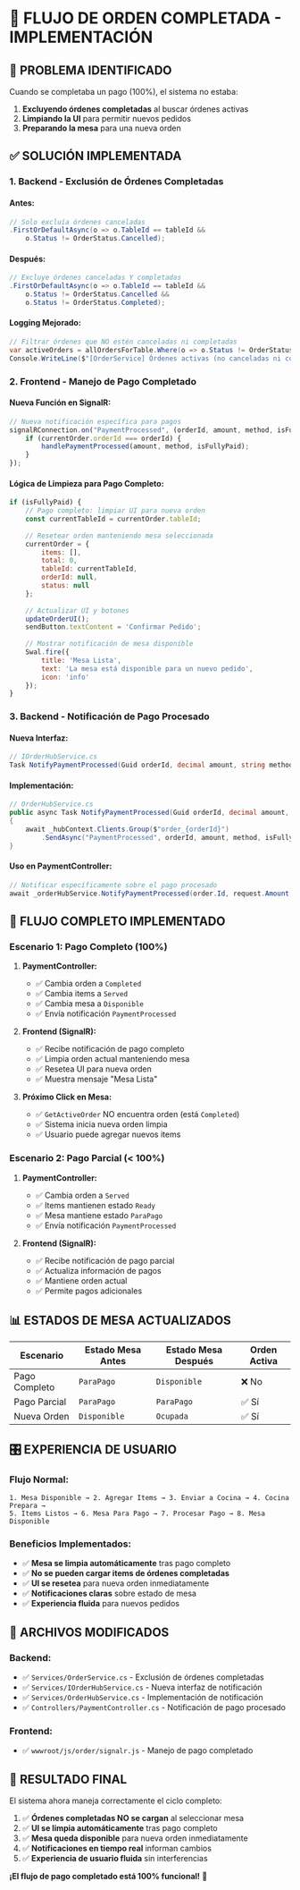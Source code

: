 # 🏁 FLUJO DE ORDEN COMPLETADA - IMPLEMENTACIÓN

## 🎯 **PROBLEMA IDENTIFICADO**

Cuando se completaba un pago (100%), el sistema no estaba:
1. **Excluyendo órdenes completadas** al buscar órdenes activas
2. **Limpiando la UI** para permitir nuevos pedidos
3. **Preparando la mesa** para una nueva orden

## ✅ **SOLUCIÓN IMPLEMENTADA**

### **1. Backend - Exclusión de Órdenes Completadas**

#### **Antes:**
```csharp
// Solo excluía órdenes canceladas
.FirstOrDefaultAsync(o => o.TableId == tableId && 
    o.Status != OrderStatus.Cancelled);
```

#### **Después:**
```csharp
// Excluye órdenes canceladas Y completadas
.FirstOrDefaultAsync(o => o.TableId == tableId && 
    o.Status != OrderStatus.Cancelled && 
    o.Status != OrderStatus.Completed);
```

#### **Logging Mejorado:**
```csharp
// Filtrar órdenes que NO estén canceladas ni completadas
var activeOrders = allOrdersForTable.Where(o => o.Status != OrderStatus.Cancelled && o.Status != OrderStatus.Completed).ToList();
Console.WriteLine($"[OrderService] Órdenes activas (no canceladas ni completadas): {activeOrders.Count}");
```

### **2. Frontend - Manejo de Pago Completado**

#### **Nueva Función en SignalR:**
```javascript
// Nueva notificación específica para pagos
signalRConnection.on("PaymentProcessed", (orderId, amount, method, isFullyPaid) => {
    if (currentOrder.orderId === orderId) {
        handlePaymentProcessed(amount, method, isFullyPaid);
    }
});
```

#### **Lógica de Limpieza para Pago Completo:**
```javascript
if (isFullyPaid) {
    // Pago completo: limpiar UI para nueva orden
    const currentTableId = currentOrder.tableId;
    
    // Resetear orden manteniendo mesa seleccionada
    currentOrder = {
        items: [],
        total: 0,
        tableId: currentTableId,
        orderId: null,
        status: null
    };
    
    // Actualizar UI y botones
    updateOrderUI();
    sendButton.textContent = 'Confirmar Pedido';
    
    // Mostrar notificación de mesa disponible
    Swal.fire({
        title: 'Mesa Lista',
        text: 'La mesa está disponible para un nuevo pedido',
        icon: 'info'
    });
}
```

### **3. Backend - Notificación de Pago Procesado**

#### **Nueva Interfaz:**
```csharp
// IOrderHubService.cs
Task NotifyPaymentProcessed(Guid orderId, decimal amount, string method, bool isFullyPaid);
```

#### **Implementación:**
```csharp
// OrderHubService.cs
public async Task NotifyPaymentProcessed(Guid orderId, decimal amount, string method, bool isFullyPaid)
{
    await _hubContext.Clients.Group($"order_{orderId}")
        .SendAsync("PaymentProcessed", orderId, amount, method, isFullyPaid);
}
```

#### **Uso en PaymentController:**
```csharp
// Notificar específicamente sobre el pago procesado
await _orderHubService.NotifyPaymentProcessed(order.Id, request.Amount, request.Method, isFullyPaid);
```

## 🔄 **FLUJO COMPLETO IMPLEMENTADO**

### **Escenario 1: Pago Completo (100%)**

1. **PaymentController:**
   - ✅ Cambia orden a `Completed`
   - ✅ Cambia items a `Served`
   - ✅ Cambia mesa a `Disponible`
   - ✅ Envía notificación `PaymentProcessed`

2. **Frontend (SignalR):**
   - ✅ Recibe notificación de pago completo
   - ✅ Limpia orden actual manteniendo mesa
   - ✅ Resetea UI para nueva orden
   - ✅ Muestra mensaje "Mesa Lista"

3. **Próximo Click en Mesa:**
   - ✅ `GetActiveOrder` NO encuentra orden (está `Completed`)
   - ✅ Sistema inicia nueva orden limpia
   - ✅ Usuario puede agregar nuevos items

### **Escenario 2: Pago Parcial (< 100%)**

1. **PaymentController:**
   - ✅ Cambia orden a `Served`
   - ✅ Items mantienen estado `Ready`
   - ✅ Mesa mantiene estado `ParaPago`
   - ✅ Envía notificación `PaymentProcessed`

2. **Frontend (SignalR):**
   - ✅ Recibe notificación de pago parcial
   - ✅ Actualiza información de pagos
   - ✅ Mantiene orden actual
   - ✅ Permite pagos adicionales

## 📊 **ESTADOS DE MESA ACTUALIZADOS**

| Escenario | Estado Mesa Antes | Estado Mesa Después | Orden Activa |
|-----------|------------------|-------------------|--------------|
| Pago Completo | `ParaPago` | `Disponible` | ❌ No |
| Pago Parcial | `ParaPago` | `ParaPago` | ✅ Sí |
| Nueva Orden | `Disponible` | `Ocupada` | ✅ Sí |

## 🎛️ **EXPERIENCIA DE USUARIO**

### **Flujo Normal:**
```
1. Mesa Disponible → 2. Agregar Items → 3. Enviar a Cocina → 4. Cocina Prepara → 
5. Items Listos → 6. Mesa Para Pago → 7. Procesar Pago → 8. Mesa Disponible
```

### **Beneficios Implementados:**
- ✅ **Mesa se limpia automáticamente** tras pago completo
- ✅ **No se pueden cargar items de órdenes completadas**
- ✅ **UI se resetea** para nueva orden inmediatamente
- ✅ **Notificaciones claras** sobre estado de mesa
- ✅ **Experiencia fluida** para nuevos pedidos

## 🔧 **ARCHIVOS MODIFICADOS**

### **Backend:**
- ✅ `Services/OrderService.cs` - Exclusión de órdenes completadas
- ✅ `Services/IOrderHubService.cs` - Nueva interfaz de notificación
- ✅ `Services/OrderHubService.cs` - Implementación de notificación
- ✅ `Controllers/PaymentController.cs` - Notificación de pago procesado

### **Frontend:**
- ✅ `wwwroot/js/order/signalr.js` - Manejo de pago completado

## 🎯 **RESULTADO FINAL**

El sistema ahora maneja correctamente el ciclo completo:

1. ✅ **Órdenes completadas NO se cargan** al seleccionar mesa
2. ✅ **UI se limpia automáticamente** tras pago completo
3. ✅ **Mesa queda disponible** para nueva orden inmediatamente
4. ✅ **Notificaciones en tiempo real** informan cambios
5. ✅ **Experiencia de usuario fluida** sin interferencias

**¡El flujo de pago completado está 100% funcional!** 🚀 